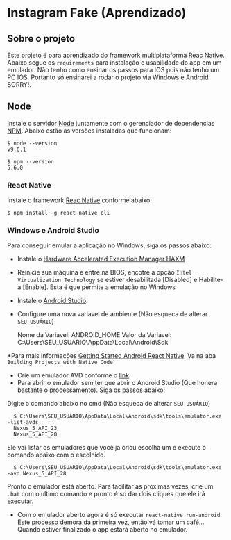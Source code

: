 # Instagram Fake (Aprendizado)

## Sobre o projeto
  Este projeto é para aprendizado do framework multiplataforma [Reac Native](https://facebook.github.io/react-native/docs/getting-started).
  Abaixo segue os `requirements` para instalação e usabilidade do app em um emulador. Não tenho como ensinar os passos para IOS pois não tenho um PC IOS.
  Portanto só ensinarei a rodar o projeto via Windows e Android. SORRY!.

## Node

Instale o servidor [Node](http://nodejs.org/) juntamente com o gerenciador de dependencias [NPM](https://npmjs.org/).
Abaixo estão as versões instaladas que funcionam:

    $ node --version
    v9.6.1

    $ npm --version
    5.6.0

### React Native

Instale o framework [Reac Native](https://facebook.github.io/react-native/docs/getting-started) conforme abaixo:

    $ npm install -g react-native-cli

### Windows e Android Studio

Para conseguir emular a aplicação no Windows, siga os passos abaixo:

- Instale o [Hardware Accelerated Execution Manager HAXM](https://software.intel.com/en-us/articles/intel-hardware-accelerated-execution-manager-intel-haxm)
- Reinicie sua máquina e entre na BIOS, encotre a opção `Intel Virtualization Technology` se estiver desabilitada [Disabled] e Habilite-a [Enable]. Esta é que permite a emulação no Windows
- Instale o [Android Studio](https://developer.android.com/studio/).
- Configure uma nova variavel de ambiente (Não esqueca de alterar `SEU_USUÁRIO`)

    Nome da Variavel: ANDROID_HOME
    Valor da Variavel: C:\Users\SEU_USUÁRIO\AppData\Local\Android\Sdk
    
*Para mais informações [Getting Started Android React Native](https://facebook.github.io/react-native/docs/getting-started). Va na aba `Building Projects with Native Code`
    
- Crie um emulador AVD conforme o [link](https://developer.android.com/studio/run/managing-avds?hl=pt-br)
- Para abrir o emulador sem ter que abrir o Android Studio (Que honera bastante o processamento). Siga os passos abaixo:
      
Digite o comando abaixo no cmd (Não esqueca de alterar `SEU_USUÁRIO`)

      $ C:\Users\SEU_USUÁRIO\AppData\Local\Android\sdk\tools\emulator.exe -list-avds
      Nexus_5_API_23
      Nexus_5_API_28
      
Ele vai listar os emuladores que você ja criou escolha um e execute o comando abaixo com o escolhido.

      $ C:\Users\SEU_USUÁRIO\AppData\Local\Android\sdk\tools\emulator.exe -avd Nexus_5_API_28
      
Pronto o emulador está aberto. Para facilitar as proximas vezes, crie um `.bat` com o ultimo comando e pronto é so dar dois cliques que ele irá executar.
    
- Com o emulador aberto agora é só executar `react-native run-android`. Este processo demora da primeira vez, então vá tomar um café... Quando estiver finalizado o app estará aberto no emulador.

